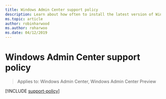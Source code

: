 ```yaml
---
title: Windows Admin Center support policy
description: Learn about how often to install the latest version of Windows Admin Center to stay current and supported.
ms.topic: article
author: robinharwood
ms.author: roharwoo
ms.date: 04/12/2019
---
```

# Windows Admin Center support policy

>Applies to: Windows Admin Center, Windows Admin Center Preview

[!INCLUDE [support-policy](../includes/support-policy.md)]
